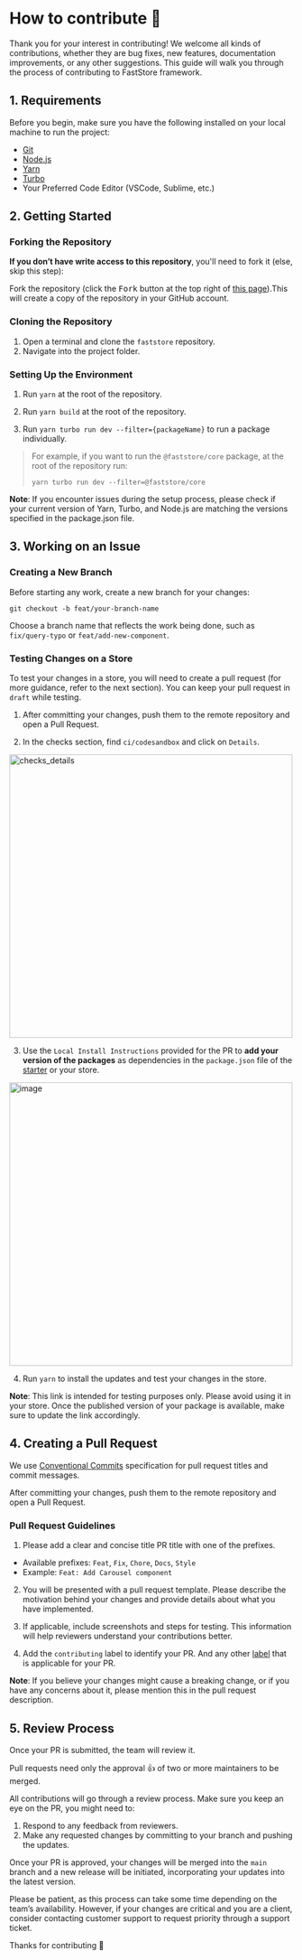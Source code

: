# How to contribute 🌟

Thank you for your interest in contributing! We welcome all kinds of contributions, whether they are bug fixes, new features, documentation improvements, or any other suggestions. This guide will walk you through the process of contributing to FastStore framework.

## 1. Requirements

Before you begin, make sure you have the following installed on your local machine to run the project:

- [Git](https://git-scm.com)
- [Node.js](https://nodejs.org/en)
- [Yarn](https://yarnpkg.com/)
- [Turbo](https://turbo.build/repo/docs/getting-started/installation#installing-turbo)
- Your Preferred Code Editor (VSCode, Sublime, etc.)

## 2. Getting Started

### Forking the Repository

**If you don’t have write access to this repository**, you'll need to fork it (else, skip this step):

Fork the repository (click the <kbd>Fork</kbd> button at the top right of
[this page](https://github.com/vtex/faststore)).This will create a copy of the repository in your GitHub account.

### Cloning the Repository

1. Open a terminal and clone the `faststore` repository.
2. Navigate into the project folder.

### Setting Up the Environment

1. Run `yarn` at the root of the repository.

2. Run `yarn build` at the root of the repository.

3. Run `yarn turbo run dev --filter={packageName}` to run a package individually.

> For example, if you want to run the `@faststore/core` package, at the root of the repository run:
>
> `yarn turbo run dev --filter=@faststore/core`

**Note**: If you encounter issues during the setup process, please check if your current version of Yarn, Turbo, and Node.js are matching the versions specified in the package.json file.

## 3. Working on an Issue

### Creating a New Branch

Before starting any work, create a new branch for your changes:

```
git checkout -b feat/your-branch-name
```

Choose a branch name that reflects the work being done, such as `fix/query-typo` or `feat/add-new-component`.

### Testing Changes on a Store

To test your changes in a store, you will need to create a pull request (for more guidance, refer to the next section). You can keep your pull request in `draft` while testing.

1. After committing your changes, push them to the remote repository and open a Pull Request.

2. In the checks section, find `ci/codesandbox` and click on `Details`.

<img width="502" alt="checks_details" src="https://vtexhelp.vtexassets.com/assets/docs/src/dropdown-menu-example___338a9acd1892074ba750ada043ab92b4.png"></img>

3. Use the `Local Install Instructions` provided for the PR to **add your version of the packages** as dependencies in the `package.json` file of the [starter](https://github.com/vtex-sites/starter.store) or your store.

<img width="502" alt="image" src="https://vtexhelp.vtexassets.com/assets/docs/src/fs-package-local-install___db14cf215e613a08aca9ba5d779eb37a.png"></img>

4. Run `yarn` to install the updates and test your changes in the store.

**Note**: This link is intended for testing purposes only. Please avoid using it in your store. Once the published version of your package is available, make sure to update the link accordingly.

## 4. Creating a Pull Request

We use [Conventional Commits](https://www.conventionalcommits.org/en/v1.0.0/) specification for pull request titles and commit messages.

After committing your changes, push them to the remote repository and open a Pull Request.

### Pull Request Guidelines

1. Please add a clear and concise title PR title with one of the prefixes.

- Available prefixes: `Feat`, `Fix`, `Chore`, `Docs`, `Style`
- Example: `Feat: Add Carousel component`

2. You will be presented with a pull request template. Please describe the motivation behind your changes and provide details about what you have implemented.

3. If applicable, include screenshots and steps for testing. This information will help reviewers understand your contributions better.

4. Add the `contributing` label to identify your PR. And any other [label](https://github.com/vtex/faststore/labels) that is applicable for your PR.

**Note**: If you believe your changes might cause a breaking change, or if you have any concerns about it, please mention this in the pull request description.

## 5. Review Process

Once your PR is submitted, the team will review it.

Pull requests need only the approval 👍 of two or more maintainers to be merged.

All contributions will go through a review process. Make sure you keep an eye on the PR, you might need to:

1. Respond to any feedback from reviewers.
2. Make any requested changes by committing to your branch and pushing the updates.

Once your PR is approved, your changes will be merged into the `main` branch and a new release will be initiated, incorporating your updates into the latest version.

Please be patient, as this process can take some time depending on the team’s availability. However, if your changes are critical and you are a client, consider contacting customer support to request priority through a support ticket.

Thanks for contributing 🎉
